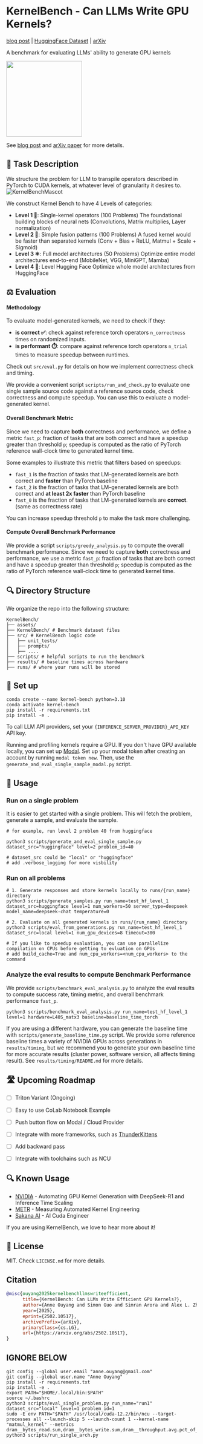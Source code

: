 # KernelBench - Can LLMs Write GPU Kernels?
[blog post](https://scalingintelligence.stanford.edu/blogs/kernelbench/) | [HuggingFace Dataset](https://huggingface.co/datasets/ScalingIntelligence/KernelBench) | [arXiv](https://arxiv.org/html/2502.10517v1)

A benchmark for evaluating LLMs' ability to generate GPU kernels

<img src="./assets/figures/KernelBenchMascot.png" width="200">

See [blog post](https://scalingintelligence.stanford.edu/blogs/kernelbench/) and [arXiv paper](https://arxiv.org/html/2502.10517v1) for more details.

## 👋 Task Description
We structure the problem for LLM to transpile operators described in PyTorch to CUDA kernels, at whatever level of granularity it desires to.
![KernelBenchMascot](./assets/figures/KernelBenchWorkFlow.png)

We construct Kernel Bench to have 4 Levels of categories:
- **Level 1 🧱**:  Single-kernel operators (100 Problems)
    The foundational building blocks of neural nets (Convolutions, Matrix multiplies, Layer normalization)
- **Level 2 🔗**:  Simple fusion patterns (100 Problems)
    A fused kernel would be faster than separated kernels (Conv + Bias + ReLU, Matmul + Scale + Sigmoid)
- **Level 3 ⚛️**:  Full model architectures (50 Problems)
    Optimize entire model architectures end-to-end (MobileNet, VGG, MiniGPT, Mamba) 
- **Level 4 🤗**:  Level Hugging Face 
    Optimize whole model architectures from HuggingFace

## ⚖️ Evaluation
#### Methodology
To evaluate model-generated kernels, we need to check if they:
- **is correct ✅**: check against reference torch operators `n_correctness` times on randomized inputs.
- **is performant ⏱️**: compare against reference torch operators `n_trial` times to measure speedup between runtimes.

Check out `src/eval.py` for details on how we implement correctness check and timing. 

We provide a convenient script `scripts/run_and_check.py` to evaluate one single sample source code against a reference source code, check correctness and compute speedup. You can use this to evaluate a model-generated kernel. 

#### Overall Benchmark Metric

Since we need to capture **both** correctness and performance, we define a metric `fast_p`: fraction of tasks that are both correct and have a speedup greater than threshold `p`; speedup is computed as the ratio of PyTorch reference wall-clock time to generated kernel time.

Some examples to illustrate this metric that filters based on speedups:
* `fast_1` is the fraction of tasks that LM-generated kernels are both correct and **faster** than PyTorch baseline
* `fast_2` is the fraction of tasks that LM-generated kernels are both correct and **at least 2x faster** than PyTorch baseline
* `fast_0` is the fraction of tasks that LM-generated kernels are **correct**. (same as correctness rate)

You can increase speedup threshold `p` to make the task more challenging.

#### Compute Overall Benchmark Performance

We provide a script `scripts/greedy_analysis.py` to compute the overall benchmark performance. 
Since we need to capture **both** correctness and performance, we use a metric `fast_p`: fraction of tasks that are both correct and have a speedup greater than threshold `p`; speedup is computed as the ratio of PyTorch reference wall-clock time to generated kernel time.

<!-- TODO: update to provide fast_p measurement script -->

## 🔍 Directory Structure
We organize the repo into the following structure:
```
KernelBench/
├── assets/
├── KernelBench/ # Benchmark dataset files
├── src/ # KernelBench logic code
│   ├── unit_tests/  
│   ├── prompts/
│   ├── ....
├── scripts/ # helpful scripts to run the benchmark
├── results/ # baseline times across hardware 
├── runs/ # where your runs will be stored
```

## 🔧 Set up
```
conda create --name kernel-bench python=3.10
conda activate kernel-bench
pip install -r requirements.txt
pip install -e . 
```

To call LLM API providers, set your `{INFERENCE_SERVER_PROVIDER}_API_KEY` API key.

Running and profiling kernels require a GPU. 
If you don't have GPU available locally, you can set up [Modal](https://modal.com/). Set up your modal token after creating an account by running `modal token new`. Then, use the `generate_and_eval_single_sample_modal.py` script.

## 🚀 Usage
### Run on a single problem 
It is easier to get started with a single problem. This will fetch the problem, generate a sample, and evaluate the sample.

```
# for example, run level 2 problem 40 from huggingface

python3 scripts/generate_and_eval_single_sample.py dataset_src="huggingface" level=2 problem_id=40

# dataset_src could be "local" or "huggingface"
# add .verbose_logging for more visbility
```

### Run on all problems 

```
# 1. Generate responses and store kernels locally to runs/{run_name} directory
python3 scripts/generate_samples.py run_name=test_hf_level_1 dataset_src=huggingface level=1 num_workers=50 server_type=deepseek model_name=deepseek-chat temperature=0

# 2. Evaluate on all generated kernels in runs/{run_name} directory
python3 scripts/eval_from_generations.py run_name=test_hf_level_1 dataset_src=local level=1 num_gpu_devices=8 timeout=300

# If you like to speedup evaluation, you can use parallelize compilation on CPUs before getting to evluation on GPUs
# add build_cache=True and num_cpu_workers=<num_cpu_workers> to the command
```
### Analyze the eval results to compute Benchmark Performance
We provide `scripts/benchmark_eval_analysis.py` to analyze the eval results to compute success rate, timing metric, and overall benchmark performance  `fast_p`. 

```
python3 scripts/benchmark_eval_analysis.py run_name=test_hf_level_1 level=1 hardware=L40S_matx3 baseline=baseline_time_torch
```
If you are using a different hardware, you can generate the baseline time with `scripts/generate_baseline_time.py` script.
We provide some reference baseline times a variety of NVIDIA GPUs across generations in `results/timing`, but we recommend you to generate your own baseline time for more accurate results (cluster power, software version, all affects timing result). See `results/timing/README.md` for more details.

## 🛣️ Upcoming Roadmap
- [ ] Triton Variant (Ongoing)
- [ ] Easy to use CoLab Notebook Example
- [ ] Push button flow on Modal / Cloud Provider 
- [ ] Integrate with more frameworks, such as [ThunderKittens](https://github.com/HazyResearch/ThunderKittens)
- [ ] Add backward pass
- [ ] Integrate with toolchains such as NCU


## 🔍 Known Usage
- [NVIDIA](https://developer.nvidia.com/blog/automating-gpu-kernel-generation-with-deepseek-r1-and-inference-time-scaling/) - Automating GPU Kernel Generation with DeepSeek-R1 and Inference Time Scaling
- [METR](https://metr.org/blog/2025-02-14-measuring-automated-kernel-engineering/) - Measuring Automated Kernel Engineering
- [Sakana AI](https://sakana.ai/ai-cuda-engineer/) - AI Cuda Engineer

If you are using KernelBench, we love to hear more about it!

## 🪪 License
MIT. Check `LICENSE.md` for more details.


## Citation
```bibtex
@misc{ouyang2025kernelbenchllmswriteefficient,
      title={KernelBench: Can LLMs Write Efficient GPU Kernels?}, 
      author={Anne Ouyang and Simon Guo and Simran Arora and Alex L. Zhang and William Hu and Christopher Ré and Azalia Mirhoseini},
      year={2025},
      eprint={2502.10517},
      archivePrefix={arXiv},
      primaryClass={cs.LG},
      url={https://arxiv.org/abs/2502.10517}, 
}
```


## IGNORE BELOW
```
git config --global user.email "anne.ouyang@gmail.com"
git config --global user.name "Anne Ouyang"
pip install -r requirements.txt
pip install -e . 
export PATH="$HOME/.local/bin:$PATH"
source ~/.bashrc
python3 scripts/eval_single_problem.py run_name="run1" dataset_src="local" level=1 problem_id=1
sudo -E env PATH="$PATH" /usr/local/cuda-12.2/bin/ncu --target-processes all --launch-skip 5 --launch-count 1 --kernel-name "matmul_kernel" --metrics dram__bytes_read.sum,dram__bytes_write.sum,dram__throughput.avg.pct_of_peak_sustained_elapsed,dram__throughput.avg.pct_of_peak_sustained_active python3 scripts/run_single_arch.py
```